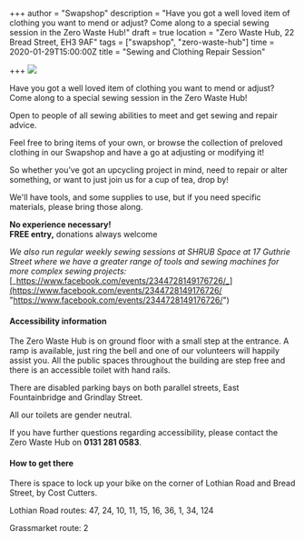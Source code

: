 +++
author = "Swapshop"
description = "Have you got a well loved item of clothing you want to mend or adjust? Come along to a special sewing session in the Zero Waste Hub!"
draft = true
location = "Zero Waste Hub, 22 Bread Street, EH3 9AF"
tags = ["swapshop", "zero-waste-hub"]
time = 2020-01-29T15:00:00Z
title = "Sewing and Clothing Repair Session"

+++
![](https://res.cloudinary.com/shrub-co-op/image/upload/v1573839443/shrubcoop.org/media/in_hub_sewing_sessions_ssatka.png)

Have you got a well loved item of clothing you want to mend or adjust? Come along to a special sewing session in the Zero Waste Hub!

Open to people of all sewing abilities to meet and get sewing and repair advice.

Feel free to bring items of your own, or browse the collection of preloved clothing in our Swapshop and have a go at adjusting or modifying it!

So whether you’ve got an upcycling project in mind, need to repair or alter something, or want to just join us for a cup of tea, drop by!

We'll have tools, and some supplies to use, but if you need specific materials, please bring those along.

**No experience necessary!**  
**FREE entry,** donations always welcome

_We also run regular weekly sewing sessions at SHRUB Space at 17 Guthrie Street where we have a greater range of tools and sewing machines for more complex sewing projects:_ [_https://www.facebook.com/events/2344728149176726/_](https://www.facebook.com/events/2344728149176726/ "https://www.facebook.com/events/2344728149176726/")

#### **Accessibility information**

The Zero Waste Hub is on ground floor with a small step at the entrance. A ramp is available, just ring the bell and one of our volunteers will happily assist you. All the public spaces throughout the building are step free and there is an accessible toilet with hand rails.

There are disabled parking bays on both parallel streets, East Fountainbridge and Grindlay Street.

All our toilets are gender neutral.

If you have further questions regarding accessibility, please contact the Zero Waste Hub on **0131 281 0583**.

#### **How to get there**

There is space to lock up your bike on the corner of Lothian Road and Bread Street, by Cost Cutters.

Lothian Road routes: 47, 24, 10, 11, 15, 16, 36, 1, 34, 124

Grassmarket route: 2